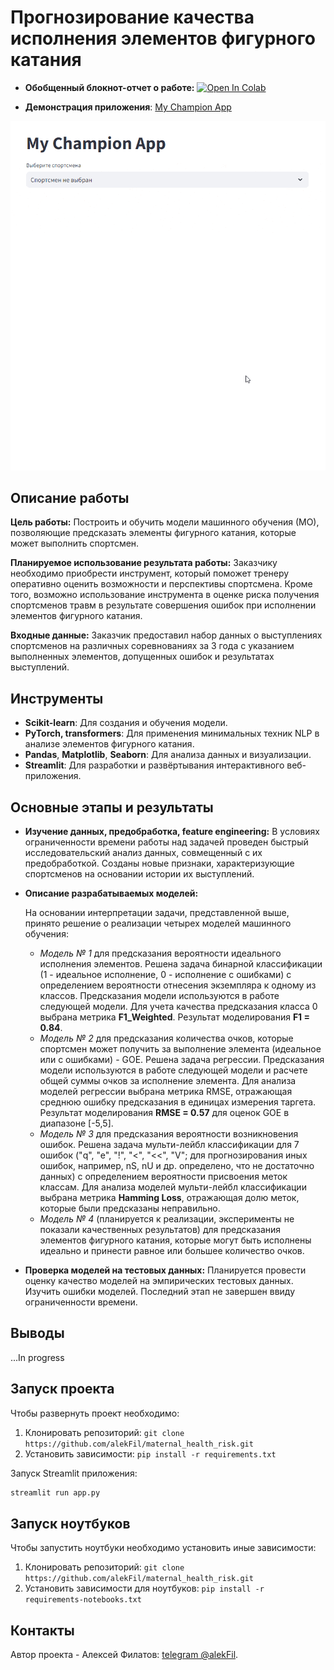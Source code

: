 # Прогнозирование качества исполнения элементов фигурного катания

* **Обобщенный блокнот-отчет о работе:** [![Open In Colab](https://colab.research.google.com/assets/colab-badge.svg)](https://colab.research.google.com/github/alekFil/my_champion_app/blob/main/notebooks/my_champion_app.ipynb)

* **Демонстрация приложения**: [My Champion App](https://my-champion-app.streamlit.app/)
 <img src="images\my-champion-app.streamlit.app.gif" alt="covers">


## Описание работы

**Цель работы:**
Построить и обучить модели машинного обучения (МО), позволяющие предсказать элементы фигурного катания, которые может выполнить спортсмен.

**Планируемое использование результата работы:**
Заказчику необходимо приобрести инструмент, который поможет тренеру оперативно оценить возможности и перспективы спортсмена. Кроме того, возможно использование инструмента в оценке риска получения спортсменов травм в результате совершения ошибок при исполнении элементов фигурного катания.

**Входные данные:**
Заказчик предоставил набор данных о выступлениях спортсменов на различных соревнованиях за 3 года с указанием выполненных элементов, допущенных ошибок и результатах выступлений.

## Инструменты
- **Scikit-learn**: Для создания и обучения модели.
- **PyTorch, transformers**: Для применения минимальных техник NLP в анализе элементов фигурного катания.
- **Pandas**, **Matplotlib**, **Seaborn**: Для анализа данных и визуализации.
- **Streamlit**: Для разработки и развёртывания интерактивного веб-приложения.

## Основные этапы и результаты
- **Изучение данных, предобработка, feature engineering:** В условиях ограниченности времени работы над задачей проведен быстрый исследовательский анализ данных, совмещенный с их предобработкой. Созданы новые признаки, характеризующие спортсменов на основании истории их выступлений.

- **Описание разрабатываемых моделей:** 
  
  На основании интерпретации задачи, представленной выше, принято решение о реализации четырех моделей машинного обучения:
  - *Модель № 1* для предсказания вероятности идеального исполнения элементов. Решена задача бинарной классификации (1 - идеальное исполнение, 0 - исполнение с ошибками) с определением вероятности отнесения экземпляра к одному из классов. Предсказания модели используются в работе следующей модели. Для учета качества предсказания класса 0 выбрана метрика **F1_Weighted**. Результат моделирования **F1 = 0.84**.
  - *Модель № 2* для предсказания количества очков, которые спортсмен может получить за выполнение элемента (идеальное или с ошибками) - GOE. Решена задача регрессии. Предсказания модели используются в работе следующей модели и расчете общей суммы очков за исполнение элемента. Для анализа моделей регрессии выбрана метрика RMSE, отражающая среднюю ошибку предсказания в единицах измерения таргета. Результат моделирования **RMSE = 0.57** для оценок GOE в диапазоне [-5,5].
  - *Модель № 3* для предсказания вероятности возникновения ошибок. Решена задача мульти-лейбл классификации для 7 ошибок ("q", "e", "!", "<", "<<", "V"; для прогнозирования иных ошибок, например, nS, nU и др. определено, что не достаточно данных) с определением вероятности присвоения меток классам. Для анализа моделей мульти-лейбл классификации выбрана метрика **Hamming Loss**, отражающая долю меток, которые были предсказаны неправильно. 
  - *Модель № 4* (планируется к реализации, эксперименты не показали качественных результатов) для предсказания элементов фигурного катания, которые могут быть исполнены идеально и принести равное или большее количество очков.

- **Проверка моделей на тестовых данных:** 
  Планируется провести оценку качество моделей на эмпирических тестовых данных. Изучить ошибки моделей. Последний этап не завершен ввиду ограниченности времени.

## Выводы
...In progress

## Запуск проекта
Чтобы развернуть проект необходимо:
1. Клонировать репозиторий:
`git clone https://github.com/alekFil/maternal_health_risk.git`
2. Установить зависимости: `pip install -r requirements.txt`

Запуск Streamlit приложения: 
```bash
streamlit run app.py
```

## Запуск ноутбуков
Чтобы запустить ноутбуки необходимо установить иные зависимости:
1. Клонировать репозиторий:
`git clone https://github.com/alekFil/maternal_health_risk.git`
2. Установить зависимости для ноутбуков: `pip install -r requirements-notebooks.txt`

## Контакты
Автор проекта - Алексей Филатов: [telegram @alekFil](https://t.me/alekfil).